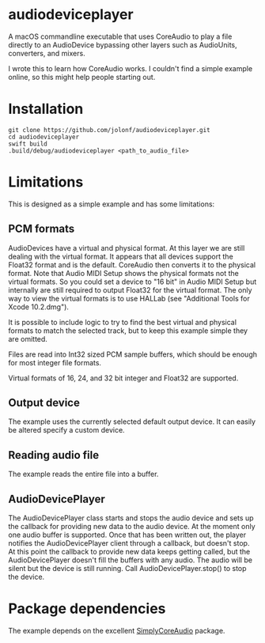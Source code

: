 # audiodeviceplayer

A macOS commandline executable that uses CoreAudio to play a file directly to an AudioDevice bypassing other layers such as AudioUnits, converters, and mixers.

I wrote this to learn how CoreAudio works. I couldn't find a simple example online, so this might help people starting out.

# Installation

```
git clone https://github.com/jolonf/audiodeviceplayer.git
cd audiodeviceplayer
swift build
.build/debug/audiodeviceplayer <path_to_audio_file>
```

# Limitations

This is designed as a simple example and has some limitations:

## PCM formats

AudioDevices have a virtual and physical format. At this layer we are still dealing with the virtual format. It appears that 
all devices support the Float32 format and is the default. CoreAudio then converts it to the physical format. Note that
Audio MIDI Setup shows the physical formats not the virtual formats. So you could set a device to "16 bit" in Audio MIDI Setup
but internally are still required to output Float32 for the virtual format. The only way to view the virtual formats is to use
HALLab (see "Additional Tools for Xcode 10.2.dmg"). 

It is possible to include logic to try to find the best virtual and physical formats to match the selected track, but to keep this 
example simple they are omitted.

Files are read into Int32 sized PCM sample buffers, which should be enough for most integer file formats.

Virtual formats of 16, 24, and 32 bit integer and Float32 are supported.

## Output device

The example uses the currently selected default output device. It can easily be altered specify a custom device.

## Reading audio file

The example reads the entire file into a buffer.

## AudioDevicePlayer

The AudioDevicePlayer class starts and stops the audio device and sets up the callback for providing new data to the audio device.
At the moment only one audio buffer is supported. Once that has been written out, the player notifies the AudioDevicePlayer client
through a callback, but doesn't stop. At this point the callback to provide new data keeps getting called, but the AudioDevicePlayer
doesn't fill the buffers with any audio. The audio will be silent but the device is still running. Call AudioDevicePlayer.stop() to
stop the device.

# Package dependencies

The example depends on the excellent [SimplyCoreAudio](https://github.com/rnine/SimplyCoreAudio) package.


